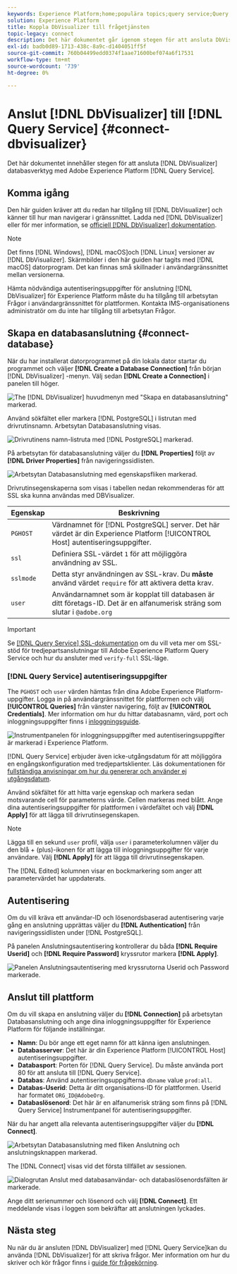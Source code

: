 ```yaml
---
keywords: Experience Platform;home;populära topics;query service;Query service;Db Visualizer;DbVisualizer;db visulaizer;connect to query service;
solution: Experience Platform
title: Koppla DbVisualizer till frågetjänsten
topic-legacy: connect
description: Det här dokumentet går igenom stegen för att ansluta DbVisualizer till Adobe Experience Platform Query Service.
exl-id: badb0d89-1713-438c-8a9c-d1404051ff5f
source-git-commit: 760b04499edd0374f1aae71600bef074a6f17531
workflow-type: tm+mt
source-wordcount: '739'
ht-degree: 0%

---
```


# Anslut [!DNL DbVisualizer] till [!DNL Query Service] {#connect-dbvisualizer}

Det här dokumentet innehåller stegen för att ansluta [!DNL DbVisualizer] databasverktyg med Adobe Experience Platform [!DNL Query Service].

## Komma igång

Den här guiden kräver att du redan har tillgång till [!DNL DbVisualizer] och känner till hur man navigerar i gränssnittet. Ladda ned [!DNL DbVisualizer] eller för mer information, se [officiell [!DNL DbVisualizer] dokumentation](https://www.dbvis.com/download/).

>[!NOTE]
>
>Det finns [!DNL Windows], [!DNL macOS]och [!DNL Linux] versioner av [!DNL DbVisualizer]. Skärmbilder i den här guiden har tagits med [!DNL macOS] datorprogram. Det kan finnas små skillnader i användargränssnittet mellan versionerna.

Hämta nödvändiga autentiseringsuppgifter för anslutning [!DNL  DbVisualizer] för Experience Platform måste du ha tillgång till arbetsytan Frågor i användargränssnittet för plattformen. Kontakta IMS-organisationens administratör om du inte har tillgång till arbetsytan Frågor.

## Skapa en databasanslutning {#connect-database}

När du har installerat datorprogrammet på din lokala dator startar du programmet och väljer **[!DNL Create a Database Connection]** från början [!DNL DbVisualizer] -menyn. Välj sedan **[!DNL Create a Connection]** i panelen till höger.

![The [!DNL DbVisualizer] huvudmenyn med &quot;Skapa en databasanslutning&quot; markerad.](../images/clients/dbvisualizer/create-db-connection.png)

Använd sökfältet eller markera [!DNL PostgreSQL] i listrutan med drivrutinsnamn. Arbetsytan Databasanslutning visas.

![Drivrutinens namn-listruta med [!DNL PostgreSQL] markerad.](../images/clients/dbvisualizer/driver-name.png)

På arbetsytan för databasanslutning väljer du **[!DNL Properties]** följt av **[!DNL Driver Properties]** från navigeringssidlisten.

![Arbetsytan Databasanslutning med egenskapsfliken markerad.](../images/clients/dbvisualizer/driver-properties.png)

Drivrutinsegenskaperna som visas i tabellen nedan rekommenderas för att SSL ska kunna användas med DBVisualizer.

| Egenskap | Beskrivning |
| ------ | ------ |
| `PGHOST` | Värdnamnet för [!DNL PostgreSQL] server. Det här värdet är din Experience Platform [!UICONTROL Host] autentiseringsuppgifter. |
| `ssl` | Definiera SSL-värdet `1` för att möjliggöra användning av SSL. |
| `sslmode` | Detta styr användningen av SSL-krav. Du **måste** använd värdet `require` för att aktivera detta krav. |
| `user` | Användarnamnet som är kopplat till databasen är ditt företags-ID. Det är en alfanumerisk sträng som slutar i `@adobe.org` |

>[!IMPORTANT]
>
>Se [[!DNL Query Service] SSL-dokumentation](./ssl-modes.md) om du vill veta mer om SSL-stöd för tredjepartsanslutningar till Adobe Experience Platform Query Service och hur du ansluter med `verify-full` SSL-läge.

### [!DNL Query Service] autentiseringsuppgifter

The `PGHOST` och `user` värden hämtas från dina Adobe Experience Platform-uppgifter. Logga in på användargränssnittet för plattformen och välj **[!UICONTROL Queries]** från vänster navigering, följt av **[!UICONTROL Credentials]**. Mer information om hur du hittar databasnamn, värd, port och inloggningsuppgifter finns i [inloggningsguide](../ui/credentials.md).

![Instrumentpanelen för inloggningsuppgifter med autentiseringsuppgifter är markerad i Experience Platform.](../images/clients/dbvisualizer/query-service-credentials-page.png)

[!DNL Query Service] erbjuder även icke-utgångsdatum för att möjliggöra en engångskonfiguration med tredjepartsklienter. Läs dokumentationen för [fullständiga anvisningar om hur du genererar och använder ej utgångsdatum](../ui/credentials.md#non-expiring-credentials).

Använd sökfältet för att hitta varje egenskap och markera sedan motsvarande cell för parameterns värde. Cellen markeras med blått. Ange dina autentiseringsuppgifter för plattformen i värdefältet och välj **[!DNL Apply]** för att lägga till drivrutinsegenskapen.

>[!NOTE]
>
>Lägga till en sekund `user` profil, välja `user` i parameterkolumnen väljer du den blå + (plus)-ikonen för att lägga till inloggningsuppgifter för varje användare. Välj **[!DNL Apply]** för att lägga till drivrutinsegenskapen.

The [!DNL Edited] kolumnen visar en bockmarkering som anger att parametervärdet har uppdaterats.

## Autentisering

Om du vill kräva ett användar-ID och lösenordsbaserad autentisering varje gång en anslutning upprättas väljer du **[!DNL Authentication]** från navigeringssidlisten under [!DNL PostgreSQL].

På panelen Anslutningsautentisering kontrollerar du båda **[!DNL Require Userid]** och **[!DNL Require Password]** kryssrutor markera **[!DNL Apply]**.

![Panelen Anslutningsautentisering med kryssrutorna Userid och Password markerade.](../images/clients/dbvisualizer/connection-authentication.png)

## Anslut till plattform

Om du vill skapa en anslutning väljer du **[!DNL Connection]** på arbetsytan Databasanslutning och ange dina inloggningsuppgifter för Experience Platform för följande inställningar.

- **Namn**: Du bör ange ett eget namn för att känna igen anslutningen.
- **Databasserver**: Det här är din Experience Platform [!UICONTROL Host] autentiseringsuppgifter.
- **Databasport**: Porten för [!DNL Query Service]. Du måste använda port 80 för att ansluta till [!DNL Query Service].
- **Databas**: Använd autentiseringsuppgifterna `dbname` value `prod:all`.
- **Databas-Userid**: Detta är ditt organisations-ID för plattformen. Userid har formatet `ORG_ID@AdobeOrg`.
- **Databaslösenord**: Det här är en alfanumerisk sträng som finns på [!DNL Query Service] Instrumentpanel för autentiseringsuppgifter.

När du har angett alla relevanta autentiseringsuppgifter väljer du **[!DNL Connect]**.

![Arbetsytan Databasanslutning med fliken Anslutning och anslutningsknappen markerad.](../images/clients/dbvisualizer/connect.png)

The [!DNL Connect] visas vid det första tillfället av sessionen.

![Dialogrutan Anslut med databasanvändar- och databaslösenordsfälten är markerade.](../images/clients/dbvisualizer/connect-dialog.png)

Ange ditt serienummer och lösenord och välj **[!DNL Connect]**. Ett meddelande visas i loggen som bekräftar att anslutningen lyckades.

## Nästa steg

Nu när du är ansluten [!DNL DbVisualizer] med [!DNL Query Service]kan du använda [!DNL DbVisualizer] för att skriva frågor. Mer information om hur du skriver och kör frågor finns i [guide för frågekörning](../best-practices/writing-queries.md).
